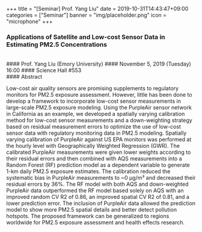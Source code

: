 +++
title = "[Seminar] Prof. Yang Liu"
date = 2019-10-31T14:43:47+09:00
categories = ["Seminar"]
banner = "img/placeholder.png"
icon = "microphone"
+++
###  Applications of Satellite and Low-cost Sensor Data in Estimating PM2.5 Concentrations
<br>
#### Prof. Yang Liu (Emory University)
#### November 5, 2019 (Tuesday) 16:00
#### Science Hall #553
<br>
#### Abstract

Low-cost air quality sensors are promising supplements to regulatory monitors for PM2.5 exposure assessment. However, little has been done to develop a framework to incorporate low-cost sensor measurements in large-scale PM2.5 exposure modeling. Using the PurpleAir sensor network in California as an example, we developed a spatially varying calibration method for low-cost sensor measurements and a down-weighting strategy based on residual measurement errors to optimize the use of low-cost sensor data with regulatory monitoring data in PM2.5 modeling. Spatially varying calibration of PurpleAir against US EPA monitors was performed at the hourly level with Geographically Weighted Regression (GWR). The calibrated PurpleAir measurements were given lower weights according to their residual errors and then combined with AQS measurements into a Random Forest (RF) prediction model as a dependent variable to generate 1-km daily PM2.5 exposure estimates. The calibration reduced the systematic bias in PurpleAir measurements to ~0 μg/m³ and decreased their residual errors by 36%. The RF model with both AQS and down-weighted PurpleAir data outperformed the RF model based solely on AQS with an improved random CV R2 of 0.86, an improved spatial CV R2 of 0.81, and a lower prediction error. The inclusion of PurpleAir data allowed the prediction model to show more PM2.5 spatial details and better detect pollution hotspots. The proposed framework can be generalized to regions worldwide for PM2.5 exposure assessment and health effects research.
